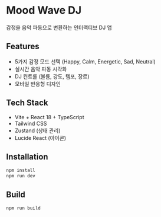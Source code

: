 # Mood Wave DJ

감정을 음악 파동으로 변환하는 인터랙티브 DJ 앱

## Features

- 5가지 감정 모드 선택 (Happy, Calm, Energetic, Sad, Neutral)
- 실시간 음악 파동 시각화
- DJ 컨트롤 (볼륨, 강도, 템포, 장르)
- 모바일 반응형 디자인

## Tech Stack

- Vite + React 18 + TypeScript
- Tailwind CSS
- Zustand (상태 관리)
- Lucide React (아이콘)

## Installation

```bash
npm install
npm run dev
```

## Build

```bash
npm run build
```